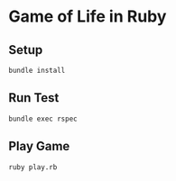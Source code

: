 # Game of Life in Ruby

## Setup

```
bundle install
```

## Run Test

```
bundle exec rspec
```

## Play Game

```
ruby play.rb
```
